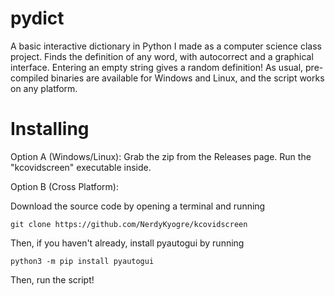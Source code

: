 # pydict
A basic interactive dictionary in Python I made as a computer science class project.
Finds the definition of any word, with autocorrect and a graphical interface.
Entering an empty string gives a random definition!
As usual, pre-compiled binaries are available for Windows and Linux, and the script works on any platform. 

# Installing
Option A (Windows/Linux): Grab the zip from the Releases page. Run the "kcovidscreen" executable inside.

Option B (Cross Platform):

Download the source code by opening a terminal and running

```
git clone https://github.com/NerdyKyogre/kcovidscreen
```
Then, if you haven't already, install pyautogui by running

```
python3 -m pip install pyautogui
```

Then, run the script!
